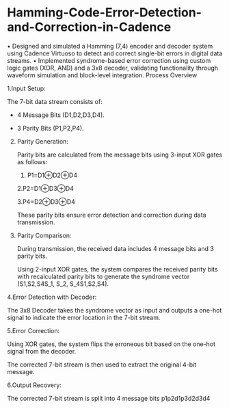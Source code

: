 # Hamming-Code-Error-Detection-and-Correction-in-Cadence
• Designed and simulated a Hamming (7,4) encoder and decoder system using Cadence Virtuoso to detect and correct single-bit errors in digital data streams. • Implemented syndrome-based error correction using custom logic gates (XOR, AND) and a 3x8 decoder, validating functionality through waveform simulation and block-level integration.
Process Overview 

1.Input Setup: 

The 7-bit data stream consists of: 

   * 4 Message Bits (D1,D2,D3,D4​). 

   * 3 Parity Bits (P1,P2,P4​). 

2. Parity Generation: 

     Parity bits are calculated from the message bits using 3-input XOR gates as follows: 

     1. P1=D1⊕D2⊕D4 

     2.P2=D1⊕D3⊕D4 

     3.P4=D2⊕D3⊕D4 

     These parity bits ensure error detection and correction during data transmission. 

3. Parity Comparison: 

   During transmission, the received data includes 4 message bits and 3 parity bits. 

   Using 2-input XOR gates, the system compares the received parity bits with recalculated parity bits to generate the syndrome vector (S1,S2,S4S_1, S_2, S_4S1​,S2​,S4​). 

4.Error Detection with Decoder: 

   The 3x8 Decoder takes the syndrome vector as input and outputs a one-hot signal to indicate the error location in the 7-bit stream. 

 

5.Error Correction: 

  Using XOR gates, the system flips the erroneous bit based on the one-hot signal from the decoder. 

  The corrected 7-bit stream is then used to extract the original 4-bit message. 

6.Output Recovery: 

  The corrected 7-bit stream is split into 4 message bits p1p2d1p3d2d3d4 
